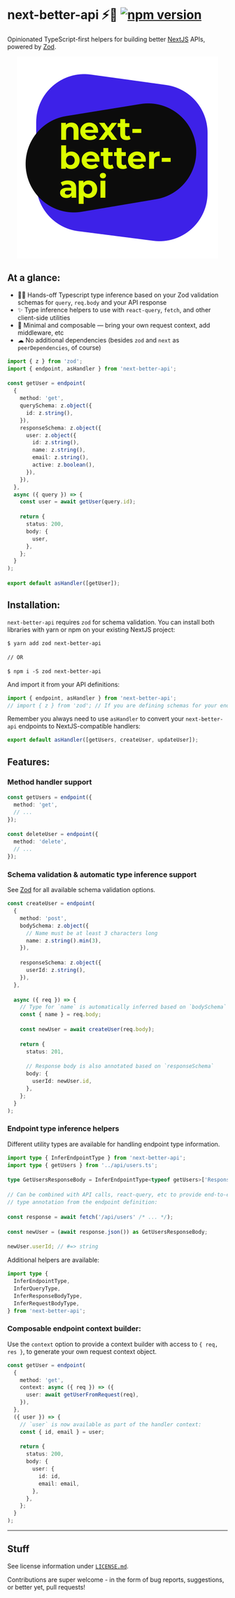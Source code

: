 # next-better-api ⚡️🔵 [![npm version](https://badge.fury.io/js/next-better-api.svg)](https://badge.fury.io/js/next-better-api)

Opinionated TypeScript-first helpers for building better [NextJS](https://nextjs.org/) APIs, powered by [Zod](https://github.com/colinhacks/zod).

<p align="center">
  <img src="./logo.svg">
</p>

## At a glance:

- 🙅‍♀️ Hands-off Typescript type inference based on your Zod validation schemas for `query`, `req.body` and your API response
- ✨ Type inference helpers to use with `react-query`, `fetch`, and other client-side utilities
- 🔌 Minimal and composable &mdash; bring your own request context, add middleware, etc
- ☁ No additional dependencies (besides `zod` and `next` as `peerDependencies`, of course)

```ts
import { z } from 'zod';
import { endpoint, asHandler } from 'next-better-api';

const getUser = endpoint(
  {
    method: 'get',
    querySchema: z.object({
      id: z.string(),
    }),
    responseSchema: z.object({
      user: z.object({
        id: z.string(),
        name: z.string(),
        email: z.string(),
        active: z.boolean(),
      }),
    }),
  },
  async ({ query }) => {
    const user = await getUser(query.id);

    return {
      status: 200,
      body: {
        user,
      },
    };
  }
);

export default asHandler([getUser]);
```

## Installation:

`next-better-api` requires `zod` for schema validation. You can install both libraries with yarn or npm on your existing NextJS project:

```shell
$ yarn add zod next-better-api

// OR

$ npm i -S zod next-better-api
```

And import it from your API definitions:

```ts
import { endpoint, asHandler } from 'next-better-api';
// import { z } from 'zod'; // If you are defining schemas for your endpoints
```

Remember you always need to use `asHandler` to convert your `next-better-api` endpoints to NextJS-compatible handlers:

```ts
export default asHandler([getUsers, createUser, updateUser]);
```

## Features:

### Method handler support

```ts
const getUsers = endpoint({
  method: 'get',
  // ...
});

const deleteUser = endpoint({
  method: 'delete',
  // ...
});
```

### Schema validation & automatic type inference support

See [Zod](https://github.com/colinhacks/zod) for all available schema validation options.

```ts
const createUser = endpoint(
  {
    method: 'post',
    bodySchema: z.object({
      // Name must be at least 3 characters long
      name: z.string().min(3),
    }),

    responseSchema: z.object({
      userId: z.string(),
    }),
  },

  async ({ req }) => {
    // Type for `name` is automatically inferred based on `bodySchema`
    const { name } = req.body;

    const newUser = await createUser(req.body);

    return {
      status: 201,

      // Response body is also annotated based on `responseSchema`
      body: {
        userId: newUser.id,
      },
    };
  }
);
```

### Endpoint type inference helpers

Different utility types are available for handling endpoint type information.

```ts
import type { InferEndpointType } from 'next-better-api';
import type { getUsers } from '../api/users.ts';

type GetUsersResponseBody = InferEndpointType<typeof getUsers>['Response'];

// Can be combined with API calls, react-query, etc to provide end-to-end
// type annotation from the endpoint definition:

const response = await fetch('/api/users' /* ... */);

const newUser = (await response.json()) as GetUsersResponseBody;

newUser.userId; // #=> string
```

Additional helpers are available:

```ts
import type {
  InferEndpointType,
  InferQueryType,
  InferResponseBodyType,
  InferRequestBodyType,
} from 'next-better-api';
```

### Composable endpoint context builder:

Use the `context` option to provide a context builder with access to `{ req, res }`,
to generate your own request context object.

```ts
const getUser = endpoint(
  {
    method: 'get',
    context: async ({ req }) => ({
      user: await getUserFromRequest(req),
    }),
  },
  ({ user }) => {
    // `user` is now available as part of the handler context:
    const { id, email } = user;

    return {
      status: 200,
      body: {
        user: {
          id: id,
          email: email,
        },
      },
    };
  }
);
```

---

## Stuff

See license information under [`LICENSE.md`](/LICENSE.md).

Contributions are super welcome - in the form of bug reports, suggestions, or better yet, pull requests!
